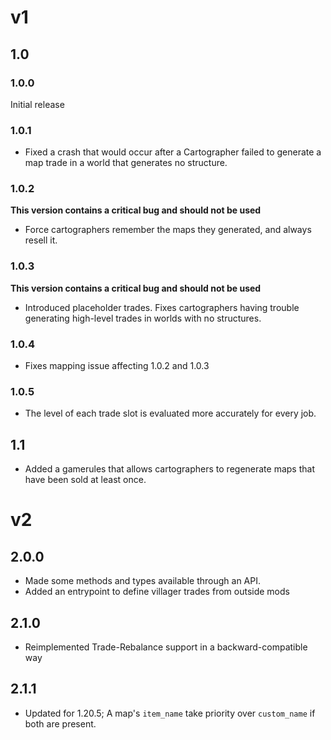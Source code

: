 # v1
## 1.0
### 1.0.0
Initial release
### 1.0.1
- Fixed a crash that would occur after a Cartographer failed to generate a map trade in a world that generates no structure.
### 1.0.2
**This version contains a critical bug and should not be used**
- Force cartographers remember the maps they generated, and always resell it.
### 1.0.3
**This version contains a critical bug and should not be used**
- Introduced placeholder trades. Fixes cartographers having trouble generating high-level trades in worlds with no structures.
### 1.0.4
- Fixes mapping issue affecting 1.0.2 and 1.0.3
### 1.0.5
- The level of each trade slot is evaluated more accurately for every job.

## 1.1
- Added a gamerules that allows cartographers to regenerate maps that have been sold at least once.

# v2
## 2.0.0
- Made some methods and types available through an API.
- Added an entrypoint to define villager trades from outside mods
## 2.1.0
- Reimplemented Trade-Rebalance support in a backward-compatible way
## 2.1.1
- Updated for 1.20.5; A map's `item_name` take priority over `custom_name` if both are present.
